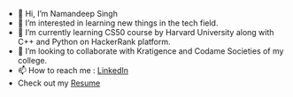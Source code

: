 - 👋 Hi, I’m Namandeep Singh
- 👀 I’m interested in learning new things in the tech field. 
- 🌱 I’m currently learning CS50 course by Harvard University along with C++ and Python on HackerRank platform.
- 💞️ I’m looking to collaborate with Kratigence and Codame Societies of my college.
- 📫 How to reach me : [LinkedIn](https://www.linkedin.com/in/naman991/)
- Check out my [Resume](https://github.com/Naman-codes2001/Naman-codes2001/files/8032208/Resume.pdf)

            

<!---
Naman-codes2001/Naman-codes2001 is a ✨ special ✨ repository because its `README.md` (this file) appears on your GitHub profile.
You can click the Preview link to take a look at your changes.
--->
